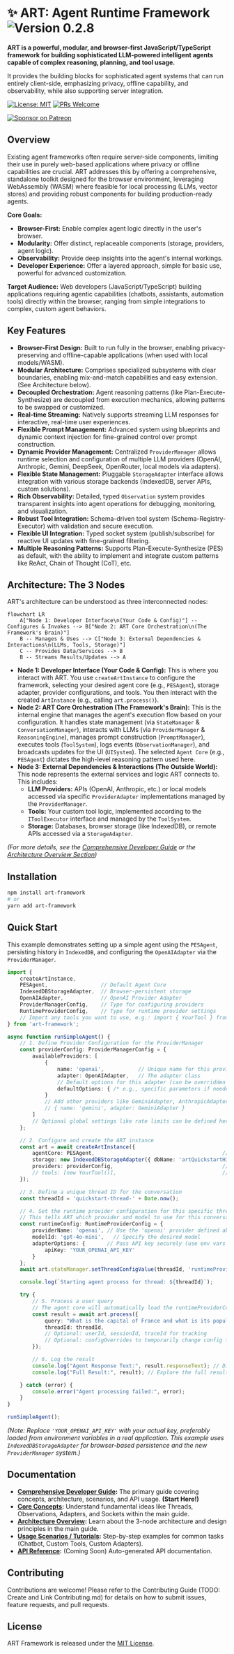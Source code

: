 ﻿# ✨ ART: Agent Runtime Framework <img src="https://img.shields.io/badge/Version-v0.2.8-blue" alt="Version 0.2.8">

**ART is a powerful, modular, and browser-first JavaScript/TypeScript framework for building sophisticated LLM-powered intelligent agents capable of complex reasoning, planning, and tool usage.**

It provides the building blocks for sophisticated agent systems that can run entirely client-side, emphasizing privacy, offline capability, and observability, while also supporting server integration.

[![License: MIT](https://img.shields.io/badge/License-MIT-yellow.svg)](https://opensource.org/licenses/MIT)
[![PRs Welcome](https://img.shields.io/badge/PRs-welcome-brightgreen.svg?style=flat-square)](http://makeapullrequest.com)

[![Sponsor on Patreon](https://img.shields.io/badge/Sponsor%20on-Patreon-F96854?logo=patreon&style=flat)](https://www.patreon.com/HashanWickramasinghe)
<!-- Add other relevant badges here -->

## Overview

Existing agent frameworks often require server-side components, limiting their use in purely web-based applications where privacy or offline capabilities are crucial. ART addresses this by offering a comprehensive, standalone toolkit designed for the browser environment, leveraging WebAssembly (WASM) where feasible for local processing (LLMs, vector stores) and providing robust components for building production-ready agents.

**Core Goals:**
*   **Browser-First:** Enable complex agent logic directly in the user's browser.
*   **Modularity:** Offer distinct, replaceable components (storage, providers, agent logic).
*   **Observability:** Provide deep insights into the agent's internal workings.
*   **Developer Experience:** Offer a layered approach, simple for basic use, powerful for advanced customization.

**Target Audience:** Web developers (JavaScript/TypeScript) building applications requiring agentic capabilities (chatbots, assistants, automation tools) directly within the browser, ranging from simple integrations to complex, custom agent behaviors.

## Key Features

*   **Browser-First Design:** Built to run fully in the browser, enabling privacy-preserving and offline-capable applications (when used with local models/WASM).
*   **Modular Architecture:** Comprises specialized subsystems with clear boundaries, enabling mix-and-match capabilities and easy extension. (See Architecture below).
*   **Decoupled Orchestration:** Agent reasoning patterns (like Plan-Execute-Synthesize) are decoupled from execution mechanics, allowing patterns to be swapped or customized.
*   **Real-time Streaming:** Natively supports streaming LLM responses for interactive, real-time user experiences.
*   **Flexible Prompt Management:** Advanced system using blueprints and dynamic context injection for fine-grained control over prompt construction.
*   **Dynamic Provider Management:** Centralized `ProviderManager` allows runtime selection and configuration of multiple LLM providers (OpenAI, Anthropic, Gemini, DeepSeek, OpenRouter, local models via adapters).
*   **Flexible State Management:** Pluggable `StorageAdapter` interface allows integration with various storage backends (IndexedDB, server APIs, custom solutions).
*   **Rich Observability:** Detailed, typed `Observation` system provides transparent insights into agent operations for debugging, monitoring, and visualization.
*   **Robust Tool Integration:** Schema-driven tool system (Schema-Registry-Executor) with validation and secure execution.
*   **Flexible UI Integration:** Typed socket system (publish/subscribe) for reactive UI updates with fine-grained filtering.
*   **Multiple Reasoning Patterns:** Supports Plan-Execute-Synthesize (PES) as default, with the ability to implement and integrate custom patterns like ReAct, Chain of Thought (CoT), etc.

## Architecture: The 3 Nodes

ART's architecture can be understood as three interconnected nodes:

```mermaid
flowchart LR
    A["Node 1: Developer Interface\n(Your Code & Config)"] -- Configures & Invokes --> B["Node 2: ART Core Orchestration\n(The Framework's Brain)"]
    B -- Manages & Uses --> C["Node 3: External Dependencies & Interactions\n(LLMs, Tools, Storage)"]
    C -- Provides Data/Services --> B
    B -- Streams Results/Updates --> A
```

*   **Node 1: Developer Interface (Your Code & Config):** This is where you interact with ART. You use `createArtInstance` to configure the framework, selecting your desired agent core (e.g., `PESAgent`), storage adapter, provider configurations, and tools. You then interact with the created `ArtInstance` (e.g., calling `art.process()`).
*   **Node 2: ART Core Orchestration (The Framework's Brain):** This is the internal engine that manages the agent's execution flow based on your configuration. It handles state management (via `StateManager` & `ConversationManager`), interacts with LLMs (via `ProviderManager` & `ReasoningEngine`), manages prompt construction (`PromptManager`), executes tools (`ToolSystem`), logs events (`ObservationManager`), and broadcasts updates for the UI (`UISystem`). The selected `Agent Core` (e.g., `PESAgent`) dictates the high-level reasoning pattern used here.
*   **Node 3: External Dependencies & Interactions (The Outside World):** This node represents the external services and logic ART connects to. This includes:
    *   **LLM Providers:** APIs (OpenAI, Anthropic, etc.) or local models accessed via specific `ProviderAdapter` implementations managed by the `ProviderManager`.
    *   **Tools:** Your custom tool logic, implemented according to the `IToolExecutor` interface and managed by the `ToolSystem`.
    *   **Storage:** Databases, browser storage (like IndexedDB), or remote APIs accessed via a `StorageAdapter`.

*(For more details, see the [Comprehensive Developer Guide](link/to/ART-Guide.html) or the [Architecture Overview Section](link/to/ART-Guide.html#architecture))*

## Installation

```bash
npm install art-framework
# or
yarn add art-framework
```

## Quick Start

This example demonstrates setting up a simple agent using the `PESAgent`, persisting history in `IndexedDB`, and configuring the `OpenAIAdapter` via the `ProviderManager`.

```typescript
import {
    createArtInstance,
    PESAgent,                 // Default Agent Core
    IndexedDBStorageAdapter,  // Browser-persistent storage
    OpenAIAdapter,            // OpenAI Provider Adapter
    ProviderManagerConfig,    // Type for configuring providers
    RuntimeProviderConfig,    // Type for runtime provider settings
    // Import any tools you want to use, e.g.: import { YourTool } from './your-tool';
} from 'art-framework';

async function runSimpleAgent() {
    // 1. Define Provider Configuration for the ProviderManager
    const providerConfig: ProviderManagerConfig = {
        availableProviders: [
            {
                name: 'openai',           // Unique name for this provider config
                adapter: OpenAIAdapter,   // The adapter class
                // Default options for this adapter (can be overridden at runtime)
                defaultOptions: { /* e.g., specific parameters if needed */ }
            }
            // Add other providers like GeminiAdapter, AnthropicAdapter here
            // { name: 'gemini', adapter: GeminiAdapter }
        ]
        // Optional global settings like rate limits can be defined here
    };

    // 2. Configure and create the ART instance
    const art = await createArtInstance({
        agentCore: PESAgent,                                         // Use the Plan-Execute-Synthesize agent
        storage: new IndexedDBStorageAdapter({ dbName: 'artQuickstartHistory' }), // Use IndexedDB for storage
        providers: providerConfig,                                   // Pass the provider manager config
        // tools: [new YourTool()],                                  // Register any tools here
    });

    // 3. Define a unique thread ID for the conversation
    const threadId = 'quickstart-thread-' + Date.now();

    // 4. Set the runtime provider configuration for this specific thread
    // This tells ART which provider and model to use for this conversation.
    const runtimeConfig: RuntimeProviderConfig = {
        providerName: 'openai', // Use the 'openai' provider defined above
        modelId: 'gpt-4o-mini',   // Specify the desired model
        adapterOptions: {       // Pass API key securely (use env vars in production)
            apiKey: 'YOUR_OPENAI_API_KEY'
        }
    };
    await art.stateManager.setThreadConfigValue(threadId, 'runtimeProviderConfig', runtimeConfig);

    console.log(`Starting agent process for thread: ${threadId}`);

    try {
        // 5. Process a user query
        // The agent core will automatically load the runtimeProviderConfig from the thread's state.
        const result = await art.process({
            query: "What is the capital of France and what is its population?",
            threadId: threadId,
            // Optional: userId, sessionId, traceId for tracking
            // Optional: configOverrides to temporarily change config for this call
        });

        // 6. Log the result
        console.log("Agent Response Text:", result.responseText); // Direct access to the final text response
        console.log("Full Result:", result); // Explore the full result object (metadata, observations, etc.)

    } catch (error) {
        console.error("Agent processing failed:", error);
    }
}

runSimpleAgent();
```

*(Note: Replace `'YOUR_OPENAI_API_KEY'` with your actual key, preferably loaded from environment variables in a real application. This example uses `IndexedDBStorageAdapter` for browser-based persistence and the new `ProviderManager` system.)*

## Documentation

*   **[Comprehensive Developer Guide](link/to/ART-Guide.html):** The primary guide covering concepts, architecture, scenarios, and API usage. **(Start Here!)**
*   **[Core Concepts](link/to/ART-Guide.html#core-concepts):** Understand fundamental ideas like Threads, Observations, Adapters, and Sockets within the main guide.
*   **[Architecture Overview](link/to/ART-Guide.html#architecture):** Learn about the 3-node architecture and design principles in the main guide.
*   **[Usage Scenarios / Tutorials](link/to/ART-Guide.html#scenarios):** Step-by-step examples for common tasks (Chatbot, Custom Tools, Custom Adapters).
*   **[API Reference](Docs/API/):** (Coming Soon) Auto-generated API documentation.

## Contributing

Contributions are welcome! Please refer to the Contributing Guide (TODO: Create and Link Contributing.md) for details on how to submit issues, feature requests, and pull requests.

## License

ART Framework is released under the [MIT License](https://opensource.org/licenses/MIT).

